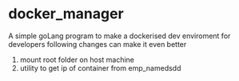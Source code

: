 # docker_manager
A simple goLang program to make a dockerised dev enviroment for developers
following changes can make it even better
1. mount root folder on host machine
2. utility to get ip of container from emp_namedsdd
